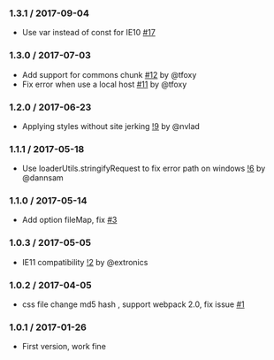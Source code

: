 ### 1.3.1 / 2017-09-04

- Use var instead of const for IE10 [#17](https://github.com/shepherdwind/css-hot-loader/pull/17)

### 1.3.0 / 2017-07-03

- Add support for commons chunk [#12](https://github.com/shepherdwind/css-hot-loader/pull/12) by @tfoxy
- Fix error when use a local host [#11](https://github.com/shepherdwind/css-hot-loader/pull/11) by @tfoxy

### 1.2.0 / 2017-06-23

- Applying styles without site jerking [!9](https://github.com/shepherdwind/css-hot-loader/pull/9) by @nvlad

### 1.1.1 / 2017-05-18

- Use loaderUtils.stringifyRequest to fix error path on windows [!6](https://github.com/shepherdwind/css-hot-loader/pull/6) by @dannsam

### 1.1.0 / 2017-05-14

- Add option fileMap, fix [#3](https://github.com/shepherdwind/css-hot-loader/issues/3)

### 1.0.3 / 2017-05-05

- IE11 compatibility [!2](https://github.com/shepherdwind/css-hot-loader/pull/2)
by @extronics

### 1.0.2 / 2017-04-05

- css file change md5 hash , support webpack 2.0, fix issue [#1](https://github.com/shepherdwind/css-hot-loader/issues/1)

### 1.0.1 / 2017-01-26

- First version, work fine
